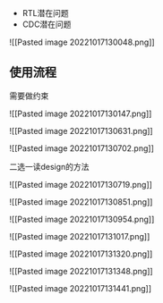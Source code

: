 
- RTL潜在问题
- CDC潜在问题


![[Pasted image 20221017130048.png]]


## 使用流程

需要做约束

![[Pasted image 20221017130147.png]]

![[Pasted image 20221017130631.png]]

![[Pasted image 20221017130702.png]]


二选一读design的方法

![[Pasted image 20221017130719.png]]



![[Pasted image 20221017130851.png]]



![[Pasted image 20221017130954.png]]




![[Pasted image 20221017131017.png]]


![[Pasted image 20221017131320.png]]

![[Pasted image 20221017131348.png]]





![[Pasted image 20221017131441.png]]






























